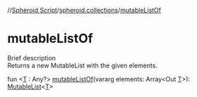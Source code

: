 //[Spheroid Script](../index.md)/[spheroid.collections](index.md)/[mutableListOf](mutable-list-of.md)



# mutableListOf  
 
Brief description  
Returns a new MutableList with the given elements.  
  
  
fun <[T](mutable-list-of.md) : Any?> [mutableListOf](mutable-list-of.md)(vararg elements: Array<Out [T](mutable-list-of.md)>): [MutableList](-mutable-list/index.md)<[T](mutable-list-of.md)>  



